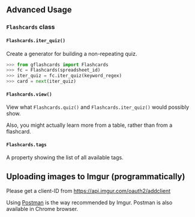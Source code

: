 ## Advanced Usage

### `Flashcards` class

#### `Flashcards.iter_quiz()`

Create a generator for building a non-repeating quiz.

```python
>>> from gflashcards import Flashcards
>>> fc = Flashcards(spreadsheet_id)
>>> iter_quiz = fc.iter_quiz(keyword_regex)
>>> card = next(iter_quiz)
```

#### `Flashcards.view()`

View what `Flashcards.quiz()` and `Flashcards.iter_quiz()` would possibly show.

Also, you might actually learn more from a table, rather than from a flashcard.

#### `Flashcards.tags`

A property showing the list of all available tags.

## Uploading images to Imgur (programmatically)

Please get a client-ID from https://api.imgur.com/oauth2/addclient

Using [Postman](https://apidocs.imgur.com/) is the way recommended by Imgur. Postman is also available in Chrome browser.
